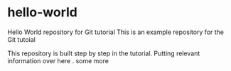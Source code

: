 # hello-world
Hello World repository for Git tutorial
This is an example repository for the Git tutoial 

This repository is built step by step in the tutorial. 
Putting relevant information over here . some more
